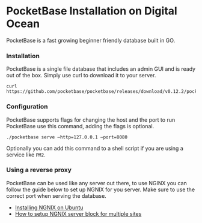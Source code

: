 # PocketBase Installation on Digital Ocean
PocketBase is a fast growing beginner friendly database built in GO.

### Installation
PocketBase is a single file database that includes an admin GUI and is ready out of the box. Simply use curl to download it to your server.
```
curl https://github.com/pocketbase/pocketbase/releases/download/v0.12.2/pocketbase_0.12.2_linux_amd64.zip
```

### Configuration
PocketBase supports flags for changing the host and the port to run PocketBase use this command, adding the flags is optional.
```
./pocketbase serve —http=127.0.0.1 —port=8080
```
Optionally you can add this command to a shell script if you are using a service like `PM2`.

### Using a reverse proxy
PocketBase can be used like any server out there, to use NGINX you can follow the guide below to set up NGNIX for you server. Make sure to use the correct port when serving the database.
* [Installing NGNIX on Ubuntu](/installing-nginx-on-ubuntu)
* [How to setup NGNIX server block for multiple sites](/how-to-setup-nginx-server-blocks-for-multiple-sites-ubuntu)